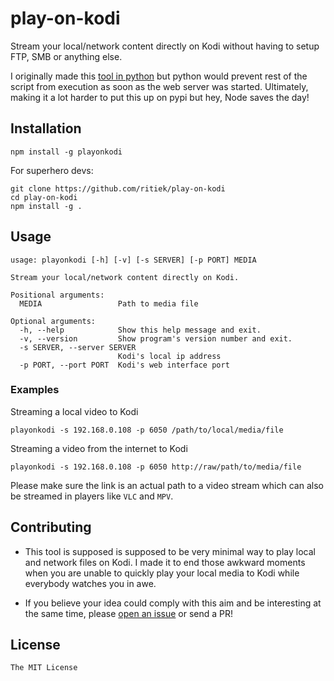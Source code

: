 # play-on-kodi

Stream your local/network content directly on Kodi without having to
setup FTP, SMB or anything else.

I originally made this [tool in python](https://github.com/ritiek/play-on-kodi/tree/python-old) but python would prevent rest of the script from execution as soon as the web server was started. Ultimately, making it a lot harder to put this up on pypi but hey, Node saves the day!

## Installation

```
npm install -g playonkodi
```

For superhero devs:

```
git clone https://github.com/ritiek/play-on-kodi
cd play-on-kodi
npm install -g .
```

## Usage

```
usage: playonkodi [-h] [-v] [-s SERVER] [-p PORT] MEDIA

Stream your local/network content directly on Kodi.

Positional arguments:
  MEDIA                 Path to media file

Optional arguments:
  -h, --help            Show this help message and exit.
  -v, --version         Show program's version number and exit.
  -s SERVER, --server SERVER
                        Kodi's local ip address
  -p PORT, --port PORT  Kodi's web interface port
```

### Examples

Streaming a local video to Kodi

```
playonkodi -s 192.168.0.108 -p 6050 /path/to/local/media/file
```

Streaming a video from the internet to Kodi

```
playonkodi -s 192.168.0.108 -p 6050 http://raw/path/to/media/file
```

Please make sure the link is an actual path to a video stream which can also be streamed in players like `VLC` and `MPV`.

## Contributing

- This tool is supposed is supposed to be very minimal way to play local and network files on Kodi. I made it to end those awkward moments when you are unable to quickly play your local media to Kodi while everybody watches you in awe.

- If you believe your idea could comply with this aim and be interesting at the same time, please [open an issue](https://github.com/ritiek/play-on-kodi/issues) or send a PR!

## License

`The MIT License`
